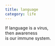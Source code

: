 ```yaml
---
title: language
category: life
---
```


If language is a virus,  
then awareness  
is our immune system.  

